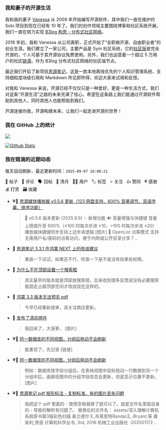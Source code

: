 ### 我和妻子的开源生活

我和我的妻子 [Vanessa](https://github.com/Vanessa219) 从 2009 年开始编写开源软件，其中我们一直在维护的 Solo 项目到现在已经有 10 年了。我们的创作领域主要围绕博客和社区系统开展，我们一直在努力实现 [B3log 构思 - 分布式社区网络](https://ld246.com/article/1546941897596)。

2018 年初，我和 Vanessa 从公司离职，正式开始了“全职做开源、自由职业者”的创业生涯。我们建立了一家公司，主要产品是 Sym 社区系统，它的[社区版](https://github.com/88250/symphony)是完全开源的，个人可基于其开源协议免费使用。另外，我们也运营着一个超过 5 万用户的社区[链滴](https://ld246.com)，作为 B3log 分布式社区网络的社区端节点。

最近我们开启了新项目[思源笔记](https://github.com/siyuan-note/siyuan)，这是一款本地离线优先的个人知识管理系统，支持细粒度块级引用和 Markdown 所见即所得，欢迎大家来试用和反馈。

对我和 Vanessa 来说，开源已经不仅仅只是一种爱好，更是一种生活方式，我们对这条“开源生活”之路的未来充满了信心。希望在这条路上我们能通过开源软件帮助到其他人，同时其他人也能帮助到我们。

开源连接你我，开源构建未来，让我们一起走进开源的世界！

### 我在 GitHub 上的统计

<a title="Hits" target="_blank" href="https://github.com/88250/88250"><img src="https://hits.b3log.org/88250/88250.svg"></a>

[![Github Stats](https://github-readme-stats.vercel.app/api?username=88250&theme=tokyonight&show_icons=true)](https://github.com/88250)

<!--events start -->

### 我在链滴的近期动态

每天自动刷新，最近更新时间：`2025-09-07 16:06:21`

📝 帖子 &nbsp; 💬 评论 &nbsp; 🗣 回帖 &nbsp; 🌙 清月 &nbsp; 👨‍💻 用户 &nbsp; 🏷️ 标签 &nbsp; ⭐️ 关注 &nbsp; 👍 赞同 &nbsp; 💗 感谢 &nbsp; 💰 打赏 &nbsp; 🗃 收藏

* 💗📝 [思源媒体播放器 v0.5.6 更新（123 网盘支持、600% 音量调节、双语字幕、排序功能）](https://ld246.com/article/1757084916817)

  > 📅 v0.5.6 版本更新 (2025.9.5) ✨ 新增功能 🔊 音量增强与快捷键 音量上限提升至 600%（≤100 时每次步进 ±10，&gt;100 时每次步进 ±20） 播放器快捷键同步支持上述步进逻辑 [图片] 🔐 OpenList 访客模式 支持无需用户名/密码的访客访问，便于内网或公开目录分享 ? ..
* 💬 [思源笔记 3.3.1 在鸿蒙 NEXT 上的改进建议](https://ld246.com/article/1757118775380/comment/1757152414481#comments)

  > 重装一下试试，如果还不行，检查一下是不是没有给某些权限。
* 💬 [为什么不在顶部设置一个搜索框](https://ld246.com/article/1757140430900/comment/1757150101963#comments)

  > 其实最早的版本就是顶部放搜索框，后来收到很多反馈说没有必要搜索框固定占据顶部空间才改成现在这样的。
* 💬 [鸿蒙 3.3 版本无法预览 pdf](https://ld246.com/article/1756220867148/comment/1757046268765#comments)

  > 今早已经重新提审，请关注商店更新。
* 🌙 [发布了清风明月](https://ld246.com/member/88250/breezemoons/1757007094389)

  > 我回来了，大菠萝。 [图片]
* 💗💬 [同一数据库的不同视图，分组后拖动不会刷新](https://ld246.com/article/1756869867017/comment/1756891658196#comments)

  > 能重现了，先记录 [链接]
* 💗📝 [同一数据库的不同视图，分组后拖动不会刷新](https://ld246.com/article/1756869867017)

  > 例如：数据库按字段分组后，在表格视图中鼠标拖动一行数据到另一个分组中后，画廊视图中的分组字段信息会更新，但是显示位置不更新。 [图片]
* 💗💬 [思源笔记 pdf 矩形标注 - 复制标准，有的图片丢失问题](https://ld246.com/article/1756781930205/comment/1756789762080#comments)

  > 我把这个 pdf 里面的 - 使用空格替换了就可以了。就是文件名里面自身的 - 导致的解析有问题了。 替换后的文件名： assets/深入理解计算机系统原书第3版彩色扫描 美兰德尔 E_布莱恩特Randal,E_·Bryant,等 龚奕利,贺莲 计算机科学丛书, 3rd, 2016 机械工业出版社 -202501172 ..


<!--events end -->
